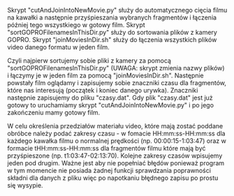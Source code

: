 Skrypt "cutAndJoinIntoNewMovie.py" służy do automatycznego cięcia filmu na kawałki a następnie przyśpieszania wybranych fragmentów i łączenia później tego wszystkiego w gotowy film.
Skrypt "sortGOPROFilenamesInThisDir.py" służy do sortowania plików z kamery GOPRO.
Skrypt "joinMoviesInDir.sh" służy do łączenia wszystkich plików video danego formatu w jeden film.

Czyli najpierw sortujemy sobie pliki z kamery za pomocą "sortGOPROFilenamesInThisDir.py" (UWAGA: skrypt zmienia nazwy plików) i łączymy je w jeden film za pomocą "joinMoviesInDir.sh". Następnie powstały film oglądamy i zapisujemy sobie znaczniki czasu dla fragmentów, które nas interesują (początek i koniec danego urywka). Znaczniki następnie zapisujemy do pliku "czasy.dat". Gdy plik "czasy.dat" jest już gotowy to uruchamiamy skrypt "cutAndJoinIntoNewMovie.py" i po jego zakończeniu mamy gotowy film.

W celu określenia przedziałów materiału video, które mają zostać poddane obróbce należy podać zakresy czasu <od>-<do> w fomacie HH:mm:ss-HH:mm:ss dla każdego kawałka filmu o normalnej prędkości (np. 00:00:15-1:03:47) oraz w formacie tHH:mm:ss-HH:mm:ss dla fragmentów filmu które mają być przyśpieszone (np. t1:03:47-02:13:70). Kolejne zakresy czasów wpisujemy jeden pod drugim. Ważne jest aby nie popełniać błędów ponieważ program w tym momencie nie posiada żadnej funkcji sprawdzania poprawności składni dla danych z pliku więc po napotkaniu błędnego zapisu po prostu się wysypie.
